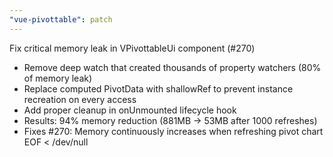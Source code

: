 ```yaml
---
"vue-pivottable": patch
---
```


Fix critical memory leak in VPivottableUi component (#270)

- Remove deep watch that created thousands of property watchers (80% of memory leak)
- Replace computed PivotData with shallowRef to prevent instance recreation on every access
- Add proper cleanup in onUnmounted lifecycle hook
- Results: 94% memory reduction (881MB → 53MB after 1000 refreshes)
- Fixes #270: Memory continuously increases when refreshing pivot chart
EOF < /dev/null